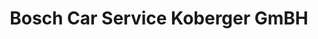---
title: "Bosch Car Service Koberger GmBH"
url: /hamburg/bosch-car-service-koberger-gmbh/
shop: Autowerkstatt
---